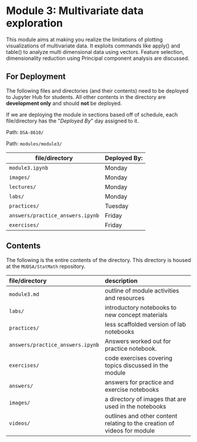 # Module 3: Multivariate data exploration

This module aims at making you realize the limitations of plotting visualizations of multivariate data. It exploits commands like apply() and table() to analyze multi dimensional data using vectors. Feature selection, dimensionality reduction using Principal component analysis are discussed.


## For Deployment
The following files and directories (and their contents) need to be deployed to Jupyter Hub for students. All other contents in the directory are **development only** and should **not** be deployed.

If we are deploying the module in sections based off of schedule, each file/directory has the "*Deployed By*" day assigned to it.

Path: `DSA-8610/`

Path: `modules/module3/`

file/directory | Deployed By:
---------------|-------------
`module3.ipynb`| Monday
`images/`      | Monday
`lectures/`    | Monday
`labs/`        | Monday
`practices/`   | Tuesday
`answers/practice_answers.ipynb`   | Friday
`exercises/`   | Friday



## Contents

The following is the entire contents of the directory. This directory is housed at the `MUDSA/StatMath` repository.

file/directory | description
:--------------|:-----------
`module3.md`   | outline of module activities and resources
`labs/`        | introductory notebooks to new concept materials
`practices/`   | less scaffolded version of lab notebooks
`answers/practice_answers.ipynb` | Answers worked out for practice notebook.
`exercises/`   | code exercises covering topics discussed in the module
`answers/`     | answers for practice and exercise notebooks
`images/`      | a directory of images that are used in the notebooks
`videos/`      | outlines and other content relating to the creation of videos for module
